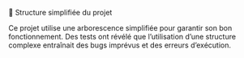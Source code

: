 📂 Structure simplifiée du projet

Ce projet utilise une arborescence simplifiée pour garantir son bon fonctionnement. Des tests ont révélé que l’utilisation d’une structure complexe entraînait des bugs imprévus et des erreurs d’exécution.
